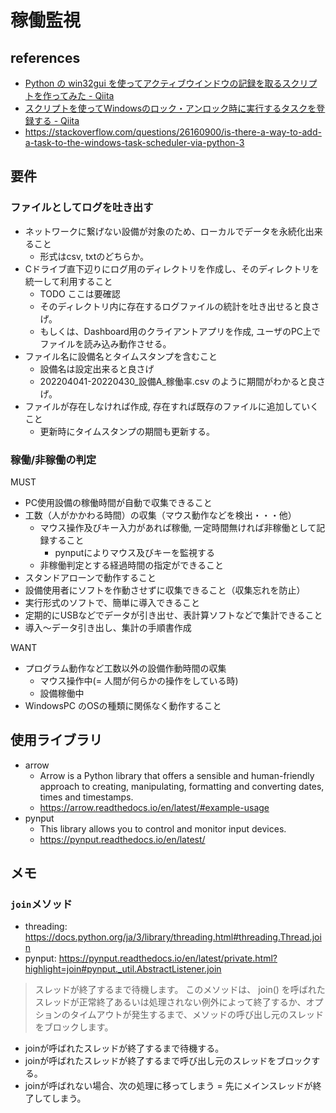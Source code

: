 # 稼働監視

## references

- [Python の win32gui を使ってアクティブウインドウの記録を取るスクリプトを作ってみた - Qiita](https://qiita.com/aikige/items/d7bdf26e2cb376268ed0)
- [スクリプトを使ってWindowsのロック・アンロック時に実行するタスクを登録する - Qiita](https://qiita.com/aikige/items/140c51ec87a1b67996b6)
- https://stackoverflow.com/questions/26160900/is-there-a-way-to-add-a-task-to-the-windows-task-scheduler-via-python-3

## 要件

### ファイルとしてログを吐き出す

- ネットワークに繋げない設備が対象のため、ローカルでデータを永続化出来ること
  - 形式はcsv, txtのどちらか。
- Cドライブ直下辺りにログ用のディレクトリを作成し、そのディレクトリを統一して利用すること
  - TODO ここは要確認
  - そのディレクトリ内に存在するログファイルの統計を吐き出せると良さげ。
  - もしくは、Dashboard用のクライアントアプリを作成, ユーザのPC上でファイルを読み込み動作させる。
- ファイル名に設備名とタイムスタンプを含むこと
  - 設備名は設定出来ると良さげ
  - 202204041-20220430_設備A_稼働率.csv のように期間がわかると良さげ。
- ファイルが存在しなければ作成, 存在すれば既存のファイルに追加していくこと
  - 更新時にタイムスタンプの期間も更新する。

### 稼働/非稼働の判定

MUST
- PC使用設備の稼働時間が自動で収集できること
- 工数（人がかかわる時間）の収集（マウス動作などを検出・・・他）
  - マウス操作及びキー入力があれば稼働, 一定時間無ければ非稼働として記録すること
    - pynputによりマウス及びキーを監視する
  - 非稼働判定とする経過時間の指定ができること
- スタンドアローンで動作すること
- 設備使用者にソフトを作動させずに収集できること（収集忘れを防止）
- 実行形式のソフトで、簡単に導入できること
- 定期的にUSBなどでデータが引き出せ、表計算ソフトなどで集計できること
- 導入～データ引き出し、集計の手順書作成

WANT
- プログラム動作など工数以外の設備作動時間の収集
  - マウス操作中(= 人間が何らかの操作をしている時)
  - 設備稼働中
- WindowsPC のOSの種類に関係なく動作すること


## 使用ライブラリ

- arrow
  - Arrow is a Python library that offers a sensible and human-friendly approach to creating, manipulating, formatting and converting dates, times and timestamps.
  - https://arrow.readthedocs.io/en/latest/#example-usage
- pynput
  - This library allows you to control and monitor input devices.
  - https://pynput.readthedocs.io/en/latest/

## メモ

### `join`メソッド

- threading: https://docs.python.org/ja/3/library/threading.html#threading.Thread.join
- pynput: https://pynput.readthedocs.io/en/latest/private.html?highlight=join#pynput._util.AbstractListener.join

> スレッドが終了するまで待機します。
> このメソッドは、 join() を呼ばれたスレッドが正常終了あるいは処理されない例外によって終了するか、オプションのタイムアウトが発生するまで、メソッドの呼び出し元のスレッドをブロックします。

- joinが呼ばれたスレッドが終了するまで待機する。
- joinが呼ばれたスレッドが終了するまで呼び出し元のスレッドをブロックする。
- joinが呼ばれない場合、次の処理に移ってしまう = 先にメインスレッドが終了してしまう。